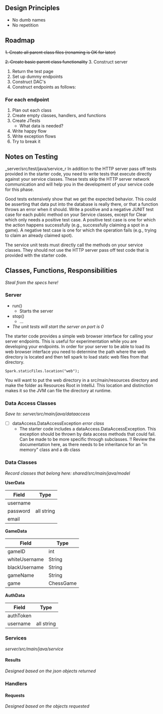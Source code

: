 
## Design Principles
- No dumb names
- No repetition

## Roadmap
~~1. Create all parent class files (renaming is OK for later)~~

~~2. Create basic parent class functionality~~
3. Construct server
   1. Return the test page
   2. Set up dummy endpoints
4. Construct DAC's
5. Construct endpoints as follows:

### For each endpoint
1. Plan out each class
2. Create empty classes, handlers, and functions
3. Create JTests
   - What data is needed?
4. Write happy flow
5. Write exception flows
6. Try to break it

## Notes on Testing
_server/src/test/java/service_r
In addition to the HTTP server pass off tests provided in the starter code, you need to write tests that execute directly against your service classes. These tests skip the HTTP server network communication and will help you in the development of your service code for this phase.

Good tests extensively show that we get the expected behavior. This could be asserting that data put into the database is really there, or that a function throws an error when it should. Write a positive and a negative JUNIT test case for each public method on your Service classes, except for Clear which only needs a positive test case. A positive test case is one for which the action happens successfully (e.g., successfully claiming a spot in a game). A negative test case is one for which the operation fails (e.g., trying to claim an already claimed spot).

The service unit tests must directly call the methods on your service classes. They should not use the HTTP server pass off test code that is provided with the starter code.


## Classes, Functions, Responsibilities
_Steal from the specs here!_

### Server
- run()
  - Starts the server
- stop()
  - ...
- _The unit tests will start the server on port is 0_

The starter code provides a simple web browser interface for calling your server endpoints. This is useful for experimentation while you are developing your endpoints. In order for your server to be able to load its web browser interface you need to determine the path where the web directory is located and then tell spark to load static web files from that directory.

    Spark.staticFiles.location("web");

You will want to put the web directory in a src/main/resources directory and make the folder as Resources Root in IntelliJ. This location and distinction makes it so the JVM can file the directory at runtime.



### Data Access Classes
_Save to: server/src/main/java/dataaccess_
- [ ] dataAccess.DataAccessException _error class_
  * The starter code includes a dataAccess.DataAccessException.  This exception should be thrown by data access methods that could fail.  Can be made to be more specific through subclasses.
!! Review the documentation here, as there needs to be inheritance for an "in memory" class and a db class


### Data Classes
_Record classes that belong here: shared/src/main/java/model_

**UserData**

| Field    | Type       |
|----------|------------|
| username |            |
| password | all string |
| email    |            |


**GameData**

| Field         | Type      |
|---------------|-----------|
| gameID        | int       |
| whiteUsername | String    |
| blackUsername | String    |
| gameName      | String    |
| game          | ChessGame |

**AuthData**

| Field     | Type       |
|-----------|------------|
| authToken |            |
| username  | all string |

### Services
_server/src/main/java/service_

#### Results
_Designed based on the json objects returned_

### Handlers

#### Requests
_Designed based on the objects requested_